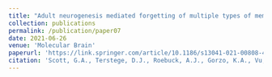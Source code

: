 ```yaml
---
title: "Adult neurogenesis mediated forgetting of multiple types of memory in the rat."
collection: publications
permalink: /publication/paper07
date: 2021-06-26
venue: 'Molecular Brain'
paperurl: 'https://link.springer.com/article/10.1186/s13041-021-00808-4'
citation: 'Scott, G.A., Terstege, D.J., Roebuck, A.J., Gorzo, K.A., Vu, A.P., Howland, J.G., Epp, J.R. (2021). &quot;Adult neurogenesis mediated forgetting of multiple types of memory in the rat.&quot; <i>Molecular Brain</i>. 14(1).'
---
```

